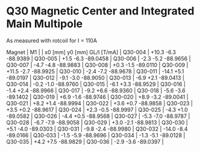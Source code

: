 Q30 Magnetic Center and Integrated Main Multipole
=================================================

As measured with rotcoil for I = 110A

Magnet  |             M1               |
        | x0 [mm]  y0 [mm] GL/I [T/mA] |
Q30-004 |   +10.3     -6.3   -88.9389  |
Q30-005 |    +1.5     -6.3   -89.0458  |
Q30-006 |    -2.3     -5.2   -88.9656  |
Q30-007 |    -4.7     -4.8   -88.9883  |
Q30-008 |    +0.3     -1.5   -89.0110  |
Q30-009 |   +11.5     -2.7   -88.9925  |
Q30-010 |    -2.4     -7.2   -88.9678  |
Q30-011 |   -14.1     +5.1   -89.0197  |
Q30-012 |    -9.1     -3.0   -88.9050  |
Q30-013 |    -6.9     +2.1   -89.0413  |
Q30-014 |    -0.2     -1.0   -88.9760  |
Q30-015 |    -6.1     +3.3   -88.9529  |
Q30-016 |    -1.4     +2.4   -88.9966  |
Q30-017 |    -9.2     +6.6   -88.9360  |
Q30-018 |    -5.6     -3.6   -89.1402  |
Q30-019 |    +6.9     -1.6   -88.9746  |
Q30-020 |    +8.9     -3.2   -89.0041  |
Q30-021 |    +8.2     +1.4   -88.9994  |
Q30-022 |    +3.6     +0.7   -88.9858  |
Q30-023 |    +3.5     +0.2   -88.9617  |
Q30-024 |    +2.3     -0.5   -88.9997  |
Q30-025 |    -4.3     +1.0   -89.0582  |
Q30-026 |    -4.4     +0.5   -88.9568  |
Q30-027 |    -5.3     -7.0   -88.9787  |
Q30-028 |    -6.7     -7.9   -88.9058  |
Q30-029 |    +3.0     -2.1   -88.9813  |
Q30-030 |    +5.1     -4.0   -89.0303  |
Q30-031 |    -9.8     -2.4   -88.9980  |
Q30-032 |   -14.0     -8.4   -89.0166  |
Q30-033 |    -1.5     -5.9   -88.9696  |
Q30-034 |    -1.3     -5.1   -89.0128  |
Q30-035 |    +4.2     +7.5   -88.9829  |
Q30-036 |    -2.9     -3.6   -89.0397  |
